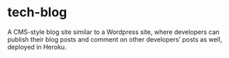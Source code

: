 # tech-blog
A CMS-style blog site similar to a Wordpress site, where developers can publish their blog posts and comment on other developers’ posts as well, deployed in Heroku. 
